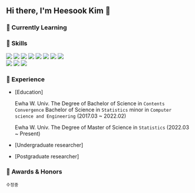 ## Hi there, I'm Heesook Kim 👋


### 🧩 Currently Learning



### 👻 Skills
<img src="https://img.shields.io/badge/Rstudio-75AADB?&logo=Rstudio&logoColor=white"/> <img src="https://img.shields.io/badge/R-276DC3?&logo=R&logoColor=white"/>
<img src="https://img.shields.io/badge/Python-3776AB?&logo=Python&logoColor=white"/> 
<img src="https://img.shields.io/badge/Plotly-3F4F75?&logo=Plotly&logoColor=white"/> <img src="https://img.shields.io/badge/Tableau-E97627?&logo=Tableau&logoColor=white"/>
<img src="https://img.shields.io/badge/Tensorflow-FF6F00?&logo=Tensorflow&logoColor=white"/> <img src="https://img.shields.io/badge/Pytorch-EE4C2C?&logo=Pytorch&logoColor=white"/> <img src="https://img.shields.io/badge/Oracle-F80000?&logo=Oracle&logoColor=white"/> <br/>
<img src="https://img.shields.io/badge/Illustrator-FF9A00?&logo=adobeillustrator&logoColor=white"/> <img src="https://img.shields.io/badge/Figma-F24E1E?&logo=Figma&logoColor=white"/> <img src="https://img.shields.io/badge/Notion-000000?&logo=Notion&logoColor=white"/>


### 🐾 Experience
- [Education]
  
  Ewha W. Univ. The Degree of Bachelor of Science in `Contents Convergence` Bachelor of Science in `Statistics` minor in `Computer science and Engineering` (2017.03 ~ 2022.02)
  
  Ewha W. Univ. The Degree of Master of Science in `Statistics` (2022.03 ~ Present)
- [Undergraduate researcher]
- [Postgraduate researcher]


### 🏅 Awards & Honors


`수정중`

<!--
**hs-sugi/hs-sugi** is a ✨ _special_ ✨ repository because its `README.md` (this file) appears on your GitHub profile.

Here are some ideas to get you started:

- 🔭 I’m currently working on ...
- 🌱 I’m currently learning ...
- 👯 I’m looking to collaborate on ...
- 🤔 I’m looking for help with ...
- 💬 Ask me about ...
- 📫 How to reach me: ...
- 😄 Pronouns: ...
- ⚡ Fun fact: ...
-->
